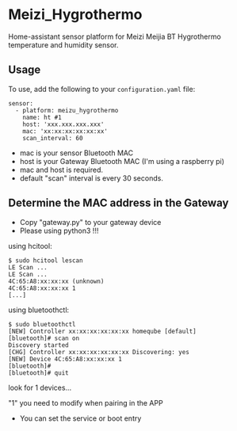 # Meizi_Hygrothermo

Home-assistant sensor platform for Meizi Meijia BT Hygrothermo temperature and humidity sensor.

## Usage

To use, add the following to your `configuration.yaml` file:

```
sensor:
  - platform: meizu_hygrothermo
    name: ht #1
    host: 'xxx.xxx.xxx.xxx'
    mac: 'xx:xx:xx:xx:xx:xx'
    scan_interval: 60
```

- mac is your sensor Bluetooth MAC
- host is your Gateway Bluetooth MAC (I'm using a raspberry pi)
- mac and host is required.
- default "scan" interval is every 30 seconds.


## Determine the MAC address in the Gateway
- Copy "gateway.py" to your gateway device
- Please using python3 !!!

using hcitool:
```
$ sudo hcitool lescan
LE Scan ...
LE Scan ...
4C:65:A8:xx:xx:xx (unknown)
4C:65:A8:xx:xx:xx 1
[...]
```

using bluetoothctl:
```
$ sudo bluetoothctl 
[NEW] Controller xx:xx:xx:xx:xx:xx homeqube [default]
[bluetooth]# scan on
Discovery started
[CHG] Controller xx:xx:xx:xx:xx:xx Discovering: yes
[NEW] Device 4C:65:A8:xx:xx:xx 1
[bluetooth]# 
[bluetooth]# quit
```

look for 1 devices...

"1" you need to modify when pairing in the APP

- You can set the service or boot entry

